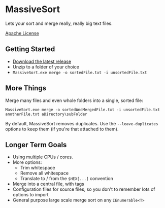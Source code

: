 # MassiveSort #

Lets your sort and merge really, really big text files.

[Apache License](https://www.apache.org/licenses/LICENSE-2.0)

## Getting Started ##

* [Download the latest release](https://bitbucket.org/ligos/massivesort/downloads)
* Unzip to a folder of your choice
* `MassiveSort.exe merge -o sortedFile.txt -i unsortedFile.txt`

## More Things ##

Merge many files and even whole folders into a single, sorted file:

`MassiveSort.exe merge -o sortedAndMergedFile.txt -i unsortedFile.txt anotherFile.txt aDirectory\subFolder`

By default, MassiveSort removes duplicates. Use the `--leave-duplicates` options to keep them (if you're that attached to them).

## Longer Term Goals ##

* Using multiple CPUs / cores.
* More options:
    * Trim whitespace
    * Remove all whitespace
    * Translate to / from the `$HEX[...]` convention
* Merge into a central file, with tags
* Configuration files for source files, so you don't to remember lots of options to import
* General purpose large scale merge sort on any `IEnumerable<T>`